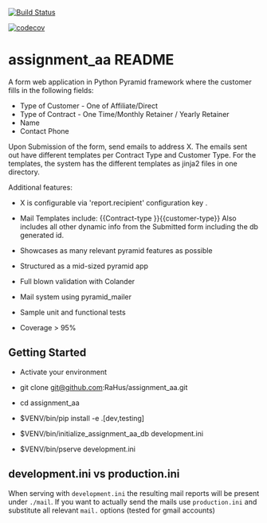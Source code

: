 [![Build Status](https://travis-ci.org/RaHus/assignment_aa.svg?branch=master)](https://travis-ci.org/RaHus/assignment_aa)

[![codecov](https://codecov.io/gh/RaHus/assignment_aa/branch/master/graph/badge.svg)](https://codecov.io/gh/RaHus/assignment_aa)

assignment_aa README
====================
A form web application in Python Pyramid framework where the customer fills in the following fields:

- Type of Customer - One of Affiliate/Direct
- Type of Contract - One Time/Monthly Retainer / Yearly Retainer
- Name
- Contact Phone

Upon Submission of the form, send emails to address X. The emails sent out have different templates per Contract Type
and Customer Type. For the templates, the system has the different templates as jinja2 files in one directory.

Additional features:

* X is configurable via 'report.recipient' configuration key .
* Mail Templates include:
    {{Contract-type }}{{customer-type}}
    Also includes all other dynamic info from the Submitted form including the db generated id.

* Showcases as many relevant pyramid features as possible
* Structured as a mid-sized pyramid app
* Full blown validation with Colander
* Mail system using pyramid_mailer
* Sample unit and functional tests
* Coverage > 95%

Getting Started
---------------
- Activate your environment

- git clone git@github.com:RaHus/assignment_aa.git

- cd assignment_aa

- $VENV/bin/pip install -e .[dev,testing]

- $VENV/bin/initialize_assignment_aa_db development.ini

- $VENV/bin/pserve development.ini

development.ini vs production.ini
---------------------------------
When serving with `development.ini` the resulting mail reports will be present under `./mail`. If you want to actually 
send the mails use `production.ini` and substitute all relevant `mail.` options (tested for gmail accounts)

